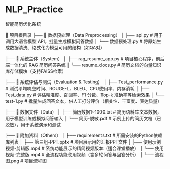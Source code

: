 # NLP_Practice
智能简历优化系统

📁 项目根目录
├── 📁 数据预处理（Data Preprocessing）
│   ├── api.py                     # 用于调用大语言模型 API，批量生成模拟问答数据
│   └── 数据预处理.py             # 将原始生成数据清洗、格式化为模型可用的结构（如QA对）

├── 📁 系统主体（System）
│   ├── rag_resume_app.py          # 项目核心程序，前后端一体化的 RAG 简历问答系统
│   └── resume_docs.py             # 简历文档的向量知识库存储模块（支持FAISS检索）

├── 📁 系统评估与测试（Evaluation & Testing）
│   ├── Test_performance.py        # 测试平均响应时间、ROUGE-L、BLEU、CPU使用率、内存消耗
│   ├── Test_data.py               # 评估精准度、召回率、F1 分数、Top-k 准确率等检索效果
│   └── test-1.py                  # 批量生成回答文本，供人工打分评价（相关性、丰富度、表达质量）

├── 📁 数据文件（Data）
│   ├── 简历数据1~1000.txt        # 简历语料库文本数据，用于模型训练或模拟问答输入
│   └── 简历-脱敏.pdf             # 示例上传的简历文档（已脱敏），用于系统演示和测试

├── 📁 附加资料（Others）
│   ├── requirements.txt           # 所需安装的Python依赖库列表
│   ├── 第三组-PPT.pptx           # 项目展示用的汇报PPT文件
│   ├── 使用示例视频-剪辑版.mp4   # 系统功能展示的精简视频版本（适合课堂播放）
│   └── 使用视频-完整版.mp4       # 全流程功能使用视频（含多轮问答与回答分析）
│   └── 流程图.png       # 项目流程图

